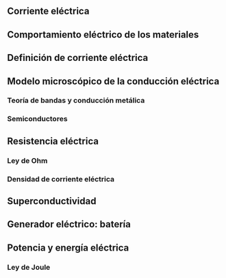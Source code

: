 ## Corriente eléctrica
## Comportamiento eléctrico de los materiales
## Definición de corriente eléctrica
## Modelo microscópico de la conducción eléctrica
### Teoría de bandas y conducción metálica
### Semiconductores
## Resistencia eléctrica
### Ley de Ohm
### Densidad de corriente eléctrica
## Superconductividad
## Generador eléctrico: batería
## Potencia y energía eléctrica
### Ley de Joule